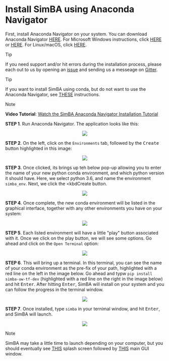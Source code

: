 # Install SimBA using Anaconda Navigator

First, install Anaconda Navigator on your system. You can download Anaconda Navigator [HERE](https://www.anaconda.com/products/individual). For Microsoft Windows instructions, click [HERE](https://ultahost.com/knowledge-base/install-anaconda-on-windows/) or [HERE](https://www.geeksforgeeks.org/how-to-install-anaconda-on-windows/). For Linux/macOS, click [HERE](https://docs.anaconda.com/navigator/install/).

> [!TIP]
> If you need support and/or hit errors during the installation process, please each out to us by opening an [issue](https://github.com/sgoldenlab/simba/issues) and sending us a messeage on [Gitter](https://app.gitter.im/#/room/#SimBA-Resource_community).

> [!TIP]
> If you want to install SimBA using conda, but do not want to use the Anaconda Navigator, see [THESE](https://github.com/sgoldenlab/simba/blob/master/docs/installation_new.md) instructions.  

> [!NOTE]
> **Video Tutorial**: [Watch the SimBA Anaconda Navigator Installation Tutorial](https://simba-uw-tf-dev.readthedocs.io/en/latest/install_anaconda_navigator_video.html)

**STEP 1**. Run Anaconda Navigator. The application looks like this:

<p align="center">
<img src="https://github.com/sgoldenlab/simba/blob/master/images/anaconda_navigator_1.webp" />
</p>

**STEP 2**. On the left, click on the `Environments` tab, followed by the <kbd>Create</kbd> button highlighted in this image:

<p align="center">
<img src="https://github.com/sgoldenlab/simba/blob/master/images/anaconda_navigator_2.webp" />
</p>

**STEP 3**. Once clicked, its brings up teh below pop-up allowing you to enter the name of your new python conda environment, and which python version it should have. Here, we select python 3.6, and name the environment `simba_env`. Next, we click the <kbdCreate</kbd> button. 

<p align="center">
<img src="https://github.com/sgoldenlab/simba/blob/master/images/anaconda_navigator_3.webp" />
</p>

**STEP 4**. Once complete, the new conda environment will be listed in the graphical interface, together with any other environments you have on your system:

<p align="center">
<img src="https://github.com/sgoldenlab/simba/blob/master/images/anaconda_navigator_4.webp" />
</p>

**STEP 5**. Each listed environment will have a little "play" button associated with it. Once we click on the play button, we will see some options. Go ahead and click on the `Open Terminal` option:

<p align="center">
<img src="https://github.com/sgoldenlab/simba/blob/master/images/anaconda_navigator_5.webp" />
</p>

**STEP 6**. This will bring up a terminal. In this terminal, you can see the name of your conda environment as the pre-fix of your path, highlighted with a red line on the left in the image below. Go ahead and typw `pip install simba-uw-tf-dev` (highlighted with a red line on the right in the image below) and hit <kbd>Enter</kbd>.
   After hitting <kbd>Enter</kbd>, SimBA will install on your system and you can follow the progress in the terminal window. 

<p align="center">
<img src="https://github.com/sgoldenlab/simba/blob/master/images/anaconda_navigator_6.webp" />
</p>


**STEP 7**. Once installed, type `simba` in your ternimal window, and hit <kbd>Enter</kbd>, and SimBA will launch.

<p align="center">
<img src="https://github.com/sgoldenlab/simba/blob/master/images/anaconda_navigator_7.webp" />
</p>

>[!NOTE]
> SimBA may take a little time to launch depending on your computer, but you should eventually see [THIS](https://github.com/sgoldenlab/simba/blob/master/simba/assets/img/splash_2024.mp4) splash screen followed by [THIS](https://github.com/sgoldenlab/simba/blob/master/images/main_gui_frm.webp) main GUI window.



